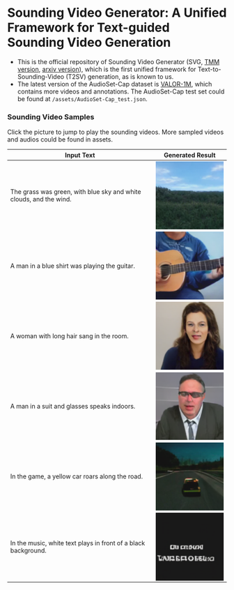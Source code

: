 # Sounding Video Generator: A Unified Framework for Text-guided Sounding Video Generation

- This is the official repository of Sounding Video Generator (SVG, [TMM version](https://ieeexplore.ieee.org/document/10091449), [arxiv version](https://arxiv.org/abs/2303.16541)), which is the first unified framework for Text-to-Sounding-Video (T2SV) generation, as is known to us.
- The latest version of the AudioSet-Cap dataset is [VALOR-1M](https://casia-iva-group.github.io/projects/VALOR/download.html), which contains more videos and annotations. The AudioSet-Cap test set could be found at `/assets/AudioSet-Cap_test.json`.

### Sounding Video Samples
Click the picture to jump to play the sounding videos. More sampled videos and audios could be found in assets.

<div align = "center">
<table style="width:100%">
  <thead>
    <tr>
      <th> Input Text  </th>
      <th> Generated Result  </th>
    </tr>
  </thead>
  <tbody>
   <tr>
      <td >The grass was green, with blue sky and white clouds, and the wind.</td>
      <td align = "center">
      <a href="https://user-images.githubusercontent.com/37931056/187700077-2ba6e528-9219-4c80-94ff-a71f30e6a344.mp4 " rel="nofollow">
            <img align="center" src="./assets/png/demo_1.png" width="200 style="max-width: 100%;"></a><br>
      </td>
    </tr>
    <tr>
      <td >A man in a blue shirt was playing the guitar.</td>
      <td align = "center">
      <a href="https://user-images.githubusercontent.com/37931056/187700213-10164b13-f572-4e34-8c13-316a9d8f023f.mp4 " rel="nofollow">
            <img align="center" src="./assets/png/demo_2.png" width="200 style="max-width: 100%;"></a><br>
      </td>
    </tr>
    <tr>
      <td >A woman with long hair sang in the room.</td>
      <td align = "center">
      <a href="https://user-images.githubusercontent.com/37931056/187703869-d074bc6a-c0e1-42d5-b26b-42e3ddd284c4.mp4 " rel="nofollow">
            <img align="center" src="./assets/png/demo_3.png" width="200 style="max-width: 100%;"></a><br>
      </td>
    </tr>
    <tr>
      <td >A man in a suit and glasses speaks indoors.</td>
      <td align = "center">
      <a href="https://user-images.githubusercontent.com/37931056/187703898-e89a98d7-377d-49af-9c64-eaf30f2fd057.mp4 " rel="nofollow">
            <img align="center" src="./assets/png/demo_4.png" width="200 style="max-width: 100%;"></a><br>
      </td>
    </tr>
    <tr>
      <td >In the game, a yellow car roars along the road.</td>
      <td align = "center">
      <a href="https://user-images.githubusercontent.com/37931056/187704874-afcd1f05-1feb-4c7c-9972-1bbc4e3b3254.mp4 " rel="nofollow">
            <img align="center" src="./assets/png/demo_5.png" width="200 style="max-width: 100%;"></a><br>
      </td>
    </tr>
    <tr>
      <td >In the music, white text plays in front of a black background.</td>
      <td align = "center">
      <a href="https://user-images.githubusercontent.com/37931056/187704910-af06c255-817b-422c-8bb9-f680c8adf3bc.mp4 " rel="nofollow">
            <img align="center" src="./assets/png/demo_6.png" width="200 style="max-width: 100%;"></a><br>
      </td>
    </tr>
  </tbody>
</table>

</div>

<!-- https://user-images.githubusercontent.com/37931056/187703869-d074bc6a-c0e1-42d5-b26b-42e3ddd284c4.mp4

https://user-images.githubusercontent.com/37931056/187703898-e89a98d7-377d-49af-9c64-eaf30f2fd057.mp4

https://user-images.githubusercontent.com/37931056/187704788-58d454ac-bad0-4f9f-bd40-7db7557e2446.mp4

https://user-images.githubusercontent.com/37931056/187704747-1a9f3d2d-3671-4fa2-9b25-6cc8c5235318.mp4

https://user-images.githubusercontent.com/37931056/187704874-afcd1f05-1feb-4c7c-9972-1bbc4e3b3254.mp4

https://user-images.githubusercontent.com/37931056/187704910-af06c255-817b-422c-8bb9-f680c8adf3bc.mp4 -->


